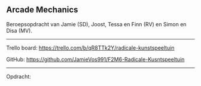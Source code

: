 ## Arcade Mechanics

Beroepsopdracht van Jamie (SD), Joost, Tessa en Finn (RV) en Simon en Disa (MV).

-----------------------------------------------------------------

Trello board: https://trello.com/b/qR8TTk2Y/radicale-kunstspeeltuin

GitHub: https://github.com/JamieVos991/F2M6-Radicale-Kusntspeeltuin

----------------------------------------------------------------

Opdracht: 
